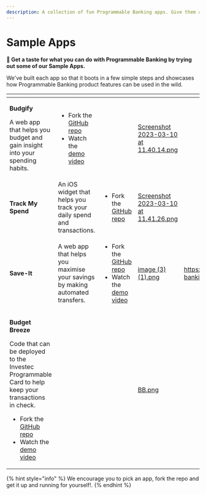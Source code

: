 ```yaml
---
description: A collection of fun Programmable Banking apps. Give them a try!
---
```


# Sample Apps

**🚀 Get a taste for what you can do with Programmable Banking by trying out some of our Sample Apps.**&#x20;

We've built each app so that it boots in a few simple steps and showcases how Programmable Banking product features can be used in the wild.

<table data-view="cards"><thead><tr><th></th><th></th><th></th><th data-hidden data-card-cover data-type="files"></th><th data-hidden data-card-target data-type="content-ref"></th></tr></thead><tbody><tr><td><p><strong>Budgify</strong> </p><p>A web app that helps you budget and gain insight into your spending habits.</p></td><td><p></p><ul><li>Fork the <a href="https://github.com/programmable-banking-community/budgify">GitHub repo </a></li><li>Watch the <a href="https://www.loom.com/share/d47174142ff64d53bdaacd1844b16f68">demo video</a></li></ul></td><td></td><td><a href="../.gitbook/assets/Screenshot 2023-03-10 at 11.40.14.png">Screenshot 2023-03-10 at 11.40.14.png</a></td><td></td></tr><tr><td><strong>Track My Spend</strong></td><td>An iOS widget that helps you track your daily spend and transactions.</td><td><p></p><ul><li>Fork the <a href="https://github.com/programmable-banking-community/track-my-spend-ios-widget">GitHub repo </a></li></ul><p></p></td><td><a href="../.gitbook/assets/Screenshot 2023-03-10 at 11.41.26.png">Screenshot 2023-03-10 at 11.41.26.png</a></td><td></td></tr><tr><td><strong>Save-It</strong></td><td>A web app that helps you maximise your savings by making automated transfers.</td><td><p></p><ul><li>Fork the <a href="https://github.com/programmable-banking-community/save-it">GitHub repo</a></li><li>Watch the <a href="https://www.loom.com/share/e38ffc4353e348a2b0ee192b8beec8d6">demo video</a></li></ul></td><td><a href="../.gitbook/assets/image (3) (1).png">image (3) (1).png</a></td><td><a href="https://github.com/programmable-banking-community/save-it">https://github.com/programmable-banking-community/save-it</a></td></tr><tr><td><p></p><p><strong>Budget Breeze</strong> </p><p>Code that can be deployed to the Investec Programmable Card to help keep your transactions in check.<br></p><ul><li>Fork the <a href="https://github.com/programmable-banking-community/budget-breeze">GitHub repo</a></li><li>Watch the <a href="https://www.loom.com/share/5f4f8dd323d34584bdf26138404e1496?sid=15162492-78d6-47e1-aa0d-47ede41dfac2">demo video</a></li></ul></td><td></td><td></td><td><a href="../.gitbook/assets/BB.png">BB.png</a></td><td></td></tr></tbody></table>

{% hint style="info" %}
We encourage you to pick an app, fork the repo and get it up and running for yourself!.&#x20;
{% endhint %}


